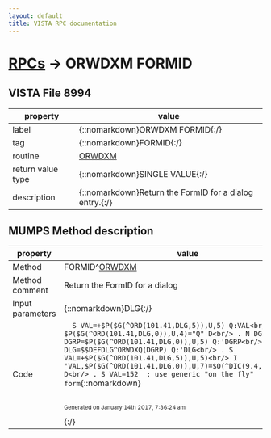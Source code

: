 ```yaml
---
layout: default
title: VISTA RPC documentation
---
```




# [RPCs](TableOfContent.md) &#8594; ORWDXM FORMID 


 ## VISTA File 8994 


 property | value 
--- | --- 
 label | {::nomarkdown}ORWDXM FORMID{:/}
 tag | {::nomarkdown}FORMID{:/}
 routine | [ORWDXM](http://code.osehra.org/dox/Routine_ORWDXM_source.html)
 return value type | {::nomarkdown}SINGLE VALUE{:/}
 description | {::nomarkdown}Return the FormID for a dialog entry.{:/}


## MUMPS Method description

 property | value 
 --- | --- 
 Method | FORMID^[ORWDXM](http://code.osehra.org/dox/Routine_ORWDXM_source.html)
 Method comment | Return the FormID for a dialog
 Input parameters | {::nomarkdown}DLG{:/}
 Code | ```  S VAL=+$P($G(^ORD(101.41,DLG,5)),U,5) Q:VAL<br/> I $P($G(^ORD(101.41,DLG,0)),U,4)="Q" D<br/> . N DGRP S DGRP=$P($G(^ORD(101.41,DLG,0)),U,5) Q:'DGRP<br/> . S DLG=$$DEFDLG^ORWDXQ(DGRP) Q:'DLG<br/> . S VAL=+$P($G(^ORD(101.41,DLG,5)),U,5)<br/> I 'VAL,$P($G(^ORD(101.41,DLG,0)),U,7)=$O(^DIC(9.4,"C","OR",0)) D<br/> . S VAL=152  ; use generic "on the fly" form```{::nomarkdown} <br/><br/><p style="font-size: 11px">Generated on January 14th 2017, 7:36:24 am</p>{:/}